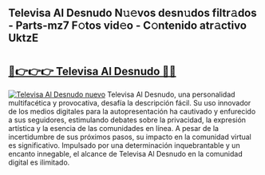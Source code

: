 ## Televisa Al Desnudo N𝚞𝚎vos desn𝚞dos filtr𝚊dos - Parts-mz7 F𝚘tos vid𝚎o - C𝚘ntenido atr𝚊ctivo UktzE

# <h2><a href="http://mb8hmj2.tromn.icu/?c=Televisa+Al+Desnudo">🔗👉👉👉 Televisa Al Desnudo 🔗🔗</a></h2>

[![Televisa Al Desnudo nuevo](https://i.imgur.com/pEAQMta.gif)](http://mb8hmj2.tromn.icu/?c=Televisa+Al+Desnudo)
Televisa Al Desnudo, una personalidad multifacética y provocativa, desafía la descripción fácil. Su uso innovador de los medios digitales para la autopresentación ha cautivado y enfurecido a sus seguidores, estimulando debates sobre la privacidad, la expresión artística y la esencia de las comunidades en línea. A pesar de la incertidumbre de sus próximos pasos, su impacto en la comunidad virtual es significativo. Impulsado por una determinación inquebrantable y un encanto innegable, el alcance de Televisa Al Desnudo en la comunidad digital es ilimitado.
